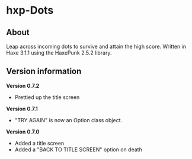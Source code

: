 # hxp-Dots

## About
Leap across incoming dots to survive and attain the high score. Written in Haxe 3.1.1 using the HaxePunk 2.5.2 library.

## Version information

**Version 0.7.2**
* Prettied up the title screen

**Version 0.7.1**
* "TRY AGAIN" is now an Option class object.

**Version 0.7.0**
* Added a title screen
* Added a "BACK TO TITLE SCREEN" option on death
